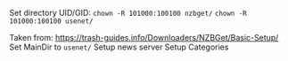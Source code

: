 Set directory UID/GID:
	`chown -R 101000:100100 nzbget/`
	`chown -R 101000:100100 usenet/`

Taken from: https://trash-guides.info/Downloaders/NZBGet/Basic-Setup/
Set MainDir to `usenet/`
Setup news server
Setup Categories
